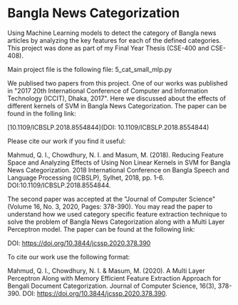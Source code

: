 # Bangla News Categorization
Using Machine Learning models to detect the category of Bangla news articles by analyzing the key features for each of the defined categories. This project was done as part of my Final Year Thesis (CSE-400 and CSE-408).

Main project file is the following file:
5_cat_small_mlp.py

We publised two papers from this project. One of our works was published in "2017 20th International Conference of Computer and Information Technology (ICCIT), Dhaka, 2017". Here we discussed about the effects of different kernels of SVM in Bangla News Categorization. The paper can be found in the folling link:

[10.1109/ICBSLP.2018.8554844](DOI: 10.1109/ICBSLP.2018.8554844)

Please cite our work if you find it useful:

Mahmud, Q. I., Chowdhury, N. I. and Masum, M. (2018). Reducing Feature Space and Analyzing Effects of Using Non Linear Kernels in SVM for Bangla News Categorization. 2018 International Conference on Bangla Speech and Language Processing (ICBSLP), Sylhet, 2018, pp. 1-6. DOI:10.1109/ICBSLP.2018.8554844.

The second paper was accepted at the "Journal of Computer Science" (Volume 16, No. 3, 2020, Pages: 378-390). You may read the paper to understand how we used category specific feature extraction technique to solve the problem of Bangla News Categorization along with a Multi Layer Perceptron model. The paper can be found at the following link:

DOI: https://doi.org/10.3844/jcssp.2020.378.390

To cite our work use the following format:

Mahmud, Q. I., Chowdhury, N. I. & Masum, M. (2020). A Multi Layer Perceptron Along with Memory Efficient Feature Extraction Approach for Bengali Document Categorization. Journal of Computer Science, 16(3), 378-390. DOI: https://doi.org/10.3844/jcssp.2020.378.390.
